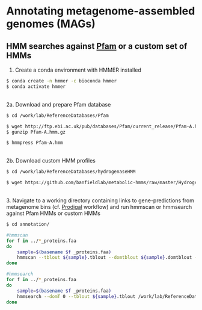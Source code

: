 # Annotating metagenome-assembled genomes (MAGs)

## HMM searches against [Pfam](https://academic.oup.com/nar/article/26/1/320/2379329) or a custom set of HMMs

1. Create a conda environment with HMMER installed

```bash
$ conda create -n hmmer -c bioconda hmmer
$ conda activate hmmer
```

\
2a. Download and prepare Pfam database

```bash
$ cd /work/lab/ReferenceDatabases/Pfam

$ wget http://ftp.ebi.ac.uk/pub/databases/Pfam/current_release/Pfam-A.hmm.gz
$ gunzip Pfam-A.hmm.gz

$ hmmpress Pfam-A.hmm
```

\
2b. Download custom HMM profiles

```bash
$ cd /work/lab/ReferenceDatabases/hydrogenaseHMM

$ wget https://github.com/banfieldlab/metabolic-hmms/raw/master/Hydrogenase_Group_1.hmm
```

\
3. Navigate to a working directory containing links to gene-predictions from metagenome bins (cf. [Prodigal](https://github.com/dgittins/Metagenomics/blob/main/annotation/genepredictionProdigal.md) workflow) and run hmmscan or hmmsearch against Pfam HMMs or custom HMMs

```bash
$ cd annotation/

#hmmscan
for f in ../*_proteins.faa
do
	sample=$(basename $f _proteins.faa)
	hmmscan --tblout ${sample}.tblout --domtblout ${sample}.domtblout --noali --notextw --cut_tc --cpu 40 /work/lab/ReferenceDatabases/Pfam/Pfam-A.hmm ../${sample}_proteins.faa > ${sample}.hmmscan.tc.out
done

#hmmsearch
for f in ../*_proteins.faa
do
	sample=$(basename $f _proteins.faa)
	hmmsearch --domT 0 --tblout ${sample}.tblout /work/lab/ReferenceDatabases/hydrogenaseHMM/Hydrogenase_Group_1.hmm ../${sample}_proteins.faa
done
```
